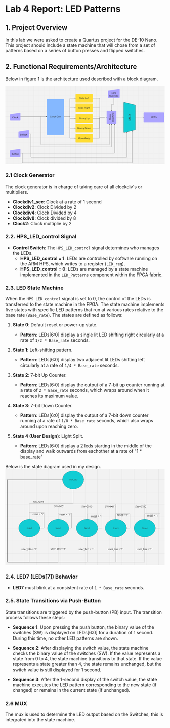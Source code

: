 # Lab 4 Report: LED Patterns

## 1. Project Overview
  In this lab we were asked to create a Quartus project for the DE-10 Nano. This project should include a state machine that will chose from a set of patterns based on a series of button presses and flipped switches.

## 2. Functional Requirements/Architecture
 Below in figure 1 is the architecture used described with a block diagram.

 <FinalBlockDiagram><img src="assets/Screenies/Lab4_Final_BD.png">

### 2.1 Clock Generator
  The clock generator is in charge of taking care of all clockdiv's or multipliers.

  - **Clockdiv1_sec**: Clock at a rate of 1 second
  - **Clockdiv2**: Clock Divided by 2
  - **Clockdiv4**: Clock Divided by 4
  - **Clockdiv8**: Clock divided by 8
  - **Clock2**: Clock multiplie by 2

### 2.2. HPS_LED_control Signal
- **Control Switch**: The `HPS_LED_control` signal determines who manages the LEDs.
  - **HPS_LED_control = 1**: LEDs are controlled by software running on the ARM HPS, which writes to a register (`LED_reg`).
  - **HPS_LED_control = 0**: LEDs are managed by a state machine implemented in the `LED_Patterns` component within the FPGA fabric.

### 2.3. LED State Machine
When the `HPS_LED_control` signal is set to 0, the control of the LEDs is transferred to the state machine in the FPGA. The state machine implements five states with specific LED patterns that run at various rates relative to the base rate (`Base_rate`). The states are defined as follows:

1. **State 0**: Default reset or power-up state.
   - **Pattern**: LEDs[6:0] display a single lit LED shifting right circularly at a rate of `1/2 * Base_rate` seconds.

2. **State 1**: Left-shifting pattern.
   - **Pattern**: LEDs[6:0] display two adjacent lit LEDs shifting left circularly at a rate of `1/4 * Base_rate` seconds.

3. **State 2**: 7-bit Up Counter.
   - **Pattern**: LEDs[6:0] display the output of a 7-bit up counter running at a rate of `2 * Base_rate` seconds, which wraps around when it reaches its maximum value.

4. **State 3**: 7-bit Down Counter.
   - **Pattern**: LEDs[6:0] display the output of a 7-bit down counter running at a rate of `1/8 * Base_rate` seconds, which also wraps around upon reaching zero.

5. **State 4 (User Design)**: Light Split.
   - **Pattern**: LEDs[6:0] display a 2 leds starting in the middle of the display and walk outwards from eachother at a rate of "1 * base_rate"

Below is the state diagram used in my design.
<FinalBlockDiagram><img src="assets/Screenies/Lab4_Final_SD.png">

### 2.4. LED7 (LEDs[7]) Behavior
- **LED7** must blink at a consistent rate of `1 * Base_rate` seconds.

### 2.5. State Transitions via Push-Button
State transitions are triggered by the push-button (PB) input. The transition process follows these steps:

- **Sequence 1**: Upon pressing the push button, the binary value of the switches (SW) is displayed on LEDs[6:0] for a duration of 1 second. During this time, no other LED patterns are shown.
  
- **Sequence 2**: After displaying the switch value, the state machine checks the binary value of the switches (SW). If the value represents a state from 0 to 4, the state machine transitions to that state. If the value represents a state greater than 4, the state remains unchanged, but the switch value is still displayed for 1 second.

- **Sequence 3**: After the 1-second display of the switch value, the state machine executes the LED pattern corresponding to the new state (if changed) or remains in the current state (if unchanged).



### 2.6 MUX 
 The mux is used to determine the LED output based on the Switches, this is integrated into the state machine.




